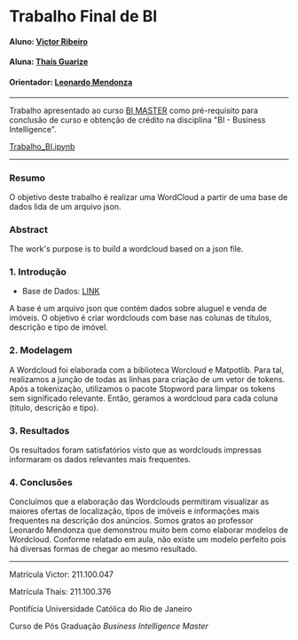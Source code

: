 <!-- antes de enviar a versão final, solicitamos que todos os comentários, colocados para orientação ao aluno, sejam removidos do arquivo -->
# Trabalho Final de BI

#### Aluno: [Victor Ribeiro](https://github.com/victorgrrtj)
#### Aluna: [Thaís Guarize](https://github.com/victorgrrtj)
#### Orientador: [Leonardo Mendonza](https://github.com/link_do_github)

---

Trabalho apresentado ao curso [BI MASTER](https://ica.puc-rio.ai/bi-master) como pré-requisito para conclusão de curso e obtenção de crédito na disciplina "BI - Business Intelligence".

[Trabalho_BI.ipynb](https://github.com/victorgrrtj/bi_work/blob/main/Trabalho_BI.ipynb)

---

### Resumo

<!-- trocar o texto abaixo pelo resumo do trabalho, em português -->

O objetivo deste trabalho é realizar uma WordCloud a partir de uma base de dados lida de um arquivo json.

### Abstract <!-- Opcional! Caso não aplicável, remover esta seção -->

<!-- trocar o texto abaixo pelo resumo do trabalho, em inglês -->

The work's purpose is to build a wordcloud based on a json file.

### 1. Introdução

- Base de Dados: [LINK](https://github.com/victorgrrtj/bi_work/blob/main/data_2021-11-21%2023_36_01.258822.json)

A base é um arquivo json que contém dados sobre aluguel e venda de imóveis. O objetivo é criar wordclouds com base nas colunas de títulos, descrição e tipo de imóvel.

### 2. Modelagem

A Wordcloud foi elaborada com a biblioteca Worcloud e Matpotlib. Para tal, realizamos a junção de todas as linhas para criação de um vetor de tokens. Após a tokenização, utilizamos o pacote Stopword para limpar os tokens sem significado relevante. Então, geramos a wordcloud para cada coluna (titulo, descrição e tipo).

### 3. Resultados

Os resultados foram satisfatórios visto que as wordclouds impressas informaram os dados relevantes mais frequentes.

### 4. Conclusões

Concluímos que a elaboração das Wordclouds permitiram visualizar as maiores ofertas de localização, tipos de imóveis e informações mais frequentes na descrição dos anúncios. Somos gratos ao professor Leonardo Mendonza que demonstrou muito bem como elaborar modelos de Wordcloud. Conforme relatado em aula, não existe um modelo perfeito pois há diversas formas de chegar ao mesmo resultado.

---

Matrícula Victor: 211.100.047

Matrícula Thaís: 211.100.376

Pontifícia Universidade Católica do Rio de Janeiro

Curso de Pós Graduação *Business Intelligence Master*
